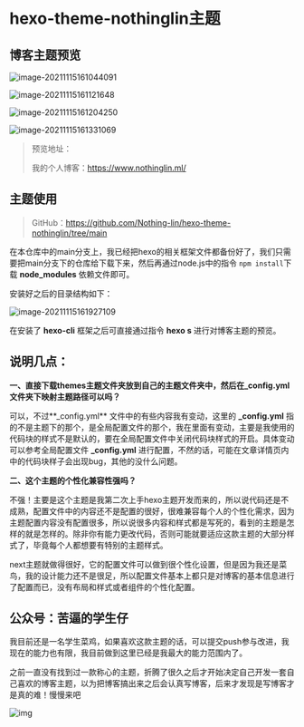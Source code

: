 # hexo-theme-nothinglin主题

## 博客主题预览

![image-20211115161044091](https://NothingLin.coding.net/p/picture/d/picture/git/raw/master/2021/11/15/20211115163414.png)

![image-20211115161121648](https://NothingLin.coding.net/p/picture/d/picture/git/raw/master/2021/11/15/20211115163421.png)

![image-20211115161204250](https://NothingLin.coding.net/p/picture/d/picture/git/raw/master/2021/11/15/20211115163427.png)

![image-20211115161331069](https://NothingLin.coding.net/p/picture/d/picture/git/raw/master/2021/11/15/20211115163432.png)



> 预览地址：
>
> 我的个人博客：https://www.nothinglin.ml/



## 主题使用

> GitHub：https://github.com/Nothing-lin/hexo-theme-nothinglin/tree/main

在本仓库中的main分支上，我已经把hexo的相关框架文件都备份好了，我们只需要把main分支下的仓库给下载下来，然后再通过node.js中的指令 `npm install`下载 **node_modules** 依赖文件即可。

安装好之后的目录结构如下：

![image-20211115161927109](https://NothingLin.coding.net/p/picture/d/picture/git/raw/master/2021/11/15/20211115164504.png)



在安装了 **hexo-cli** 框架之后可直接通过指令 **hexo s** 进行对博客主题的预览。



## 说明几点：

**一、直接下载themes主题文件夹放到自己的主题文件夹中，然后在_config.yml文件夹下映射主题路径可以吗？**

可以，不过**_config.yml** 文件中的有些内容我有变动，这里的 **_config.yml** 指的不是主题下的那个，是全局配置文件的那个，我在里面有变动，主要是我使用的代码块的样式不是默认的，要在全局配置文件中关闭代码块样式的开启。具体变动可以参考全局配置文件 **_config.yml** 进行配置，不然的话，可能在文章详情页内中的代码块样子会出现bug，其他的没什么问题。



**二、这个主题的个性化兼容性强吗？**

不强！主要是这个主题是我第二次上手hexo主题开发而来的，所以说代码还是不成熟，配置文件中的内容还不是配置的很好，很难兼容每个人的个性化需求，因为主题配置内容没有配置很多，所以说很多内容和样式都是写死的，看到的主题是怎样的就是怎样的。除非你有能力更改代码，否则可能就要适应这款主题的大部分样式了，毕竟每个人都想要有特别的主题样式。

next主题就做得很好，它的配置文件可以做到很个性化设置，但是因为我还是菜鸟，我的设计能力还不是很足，所以配置文件基本上都只是对博客的基本信息进行了配置而已，没有布局和样式或者组件的个性化配置。



## 公众号：苦逼的学生仔

我目前还是一名学生菜鸡，如果喜欢这款主题的话，可以提交push参与改进，我现在的能力也有限，我目前做到这里已经是我最大的能力范围内了。

之前一直没有找到过一款称心的主题，折腾了很久之后才开始决定自己开发一套自己喜欢的博客主题，以为把博客搞出来之后会认真写博客，后来才发现是写博客才是真的难！慢慢来吧

![img](https://www.nothinglin.ml/img/subscribe.jpg)
